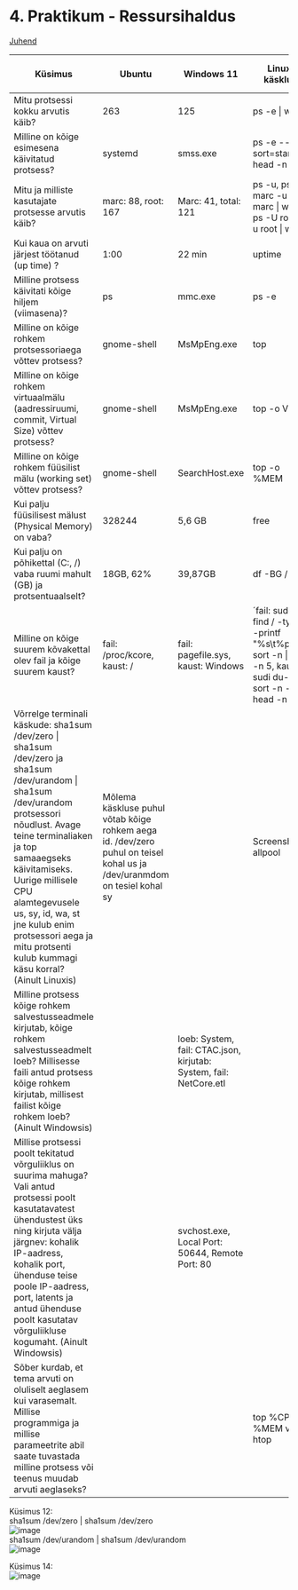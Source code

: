 # 4. Praktikum - Ressursihaldus

[Juhend](https://courses.cs.ut.ee/2022/os/fall/Main/Praktikum4) 

| Küsimus                                                                                                                                                                                                                                                                                                                                                   | Ubuntu                      | Windows 11 | Linuxi käsklus                                                                                                       | Windowsis kasutatud tööriist |
|-----------------------------------------------------------------------------------------------------------------------------------------------------------------------------------------------------------------------------------------------------------------------------------------------------------------------------------------------------------|-----------------------------|------------|----------------------------------------------------------------------------------------------------------------------|------------------------------|
| Mitu protsessi kokku arvutis käib?                                                                                                                                                                                                                                                                                                                        | 263                         | 125 | ps -e \| wc -l                                                                                                       | Task Manager -> Jõudlus |
| Milline on kõige esimesena käivitatud protsess?                                                                                                                                                                                                                                                                                                           | systemd                     | smss.exe | ps -e --sort=start \| head -n 10                                                                                     | Process Explorer - Start time |
| Mitu ja milliste kasutajate protsesse arvutis käib?                                                                                                                                                                                                                                                                                                       | marc: 88, root: 167         | Marc: 41, total: 121 | ps -u, ps -U marc -u marc \| wc -l, ps -U root -u root \| wc -l                                                      | Task manager - Users |
| Kui kaua on arvuti järjest töötanud (up time) ?                                                                                                                                                                                                                                                                                                           | 1:00                        | 22 min | uptime                                                                                                               | task manager - performance/cpu |
| Milline protsess käivitati kõige hiljem (viimasena)?                                                                                                                                                                                                                                                                                                      | ps                          | mmc.exe | ps -e                                                                                                                | Process explorer - Start time |
| Milline on kõige rohkem protsessoriaega võttev protsess?                                                                                                                                                                                                                                                                                                  | gnome-shell                 | MsMpEng.exe | top                                                                                                                  | Process Explorer - CPU Time |
| Milline on kõige rohkem virtuaalmälu (aadressiruumi, commit, Virtual Size) võttev protsess?                                                                                                                                                                                                                                                               | gnome-shell                 | MsMpEng.exe | top -o VIRT                                                                                                          | Resource monitor - Memory |
| Milline on kõige rohkem füüsilist mälu (working set) võttev protsess?                                                                                                                                                                                                                                                                                     | gnome-shell                 | SearchHost.exe | top -o %MEM                                                                                                          | Resource monitor - Memory |
| Kui palju füüsilisest mälust (Physical Memory) on vaba?                                                                                                                                                                                                                                                                                                   | 328244                      | 5,6 GB | free                                                                                                                 | Task manage - performance - memory |
| Kui palju on põhikettal (C:, /) vaba ruumi mahult (GB) ja protsentuaalselt?                                                                                                                                                                                                                                                                               | 18GB, 62%                   | 39,87GB | df -BG /                                                                                                             | Disk management |
| Milline on kõige suurem kõvakettal olev fail ja kõige suurem kaust?                                                                                                                                                                                                                                                                                       | fail: /proc/kcore, kaust: / | fail: pagefile.sys, kaust: Windows | ´fail: sudo find / -type f -printf "%s\t%p\n" \| sort -n \| tail -n 5, kaust: sudi du-a / \| sort -n -r \| head -n 5 | WinDirStat |
| Võrrelge terminali käskude: sha1sum /dev/zero \| sha1sum /dev/zero ja sha1sum /dev/urandom \| sha1sum /dev/urandom protsessori nõudlust. Avage teine terminaliaken ja top samaaegseks käivitamiseks. Uurige millisele CPU alamtegevusele us, sy, id, wa, st jne kulub enim protsessori aega ja mitu protsenti kulub kummagi käsu korral? (Ainult Linuxis) | Mõlema käskluse puhul võtab kõige rohkem aega id. /dev/zero puhul on teisel kohal us ja /dev/uranmdom on tesiel kohal sy |            | Screenshotid allpool |          |
| Milline protsess kõige rohkem salvestusseadmele kirjutab, kõige rohkem salvestusseadmelt loeb? Millisesse faili antud protsess kõige rohkem kirjutab, millisest failist kõige rohkem loeb? (Ainult Windowsis)                                                                                                                                             |                             | loeb: System, fail: CTAC.json, kirjutab: System, fail: NetCore.etl|                                                                                                                      | Resource monitor - Disk |
| Millise protsessi poolt tekitatud võrguliiklus on suurima mahuga? Vali antud protsessi poolt kasutatavatest ühendustest üks ning kirjuta välja järgnev: kohalik IP-aadress, kohalik port, ühenduse teise poole IP-aadress, port, latents ja antud ühenduse poolt kasutatav võrguliikluse kogumaht. (Ainult Windowsis)                                     |                             | svchost.exe, Local Port: 50644, Remote Port: 80 |                                                                                                                      | Resource monitor: network |
| Sõber kurdab, et tema arvuti on oluliselt aeglasem kui varasemalt. Millise programmiga ja millise parameetrite abil saate tuvastada milline protsess või teenus muudab arvuti aeglaseks?                                                                                                                                                                  |                             |            | top %CPU ja %MEM või htop                                                                                                                 | Task manager - processes alustuseks, ning sealt juba edasi näiteks Process exploreri või Resource monitoriga |

Küsimus 12:  
sha1sum /dev/zero | sha1sum /dev/zero  
![image](https://user-images.githubusercontent.com/59764874/194244321-dea97cd2-00bd-4c2b-b592-1cdf3134432a.png)  
sha1sum /dev/urandom | sha1sum /dev/urandom  
![image](https://user-images.githubusercontent.com/59764874/194244531-2981d5c6-1b51-4389-add8-edcd7eeded0b.png)  
  
Küsimus 14:  
![image](https://user-images.githubusercontent.com/59764874/194274637-58f0e65c-1cd5-4568-95ab-c719a6f10144.png)


